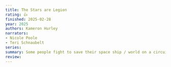 ```yaml
---
title: The Stars are Legion
rating: 👍
finished: 2025-02-28
year: 2025
authors: Kameron Hurley
narrators:
- Nicole Poole
- Teri Schnaubelt
series:
summary: Some people fight to save their space ship / world on a circuitous adventure of self discovery.
review:
---
```

